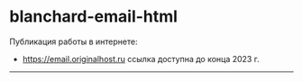 # blanchard-email-html

Публикация работы в интернете:
- <https://email.originalhost.ru> ссылка доступна до конца 2023 г.

____
